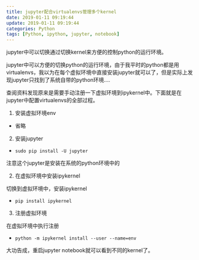 ```yaml
---
title: jupyter配合virtualenvs管理多个kernel
date: 2019-01-11 09:19:44
update: 2019-01-11 09:19:44
categories: Python
tags: [Python, ipython, jupyter, notebook]
---
```


jupyter中可以切换通过切换kernel来方便的控制python的运行环境。

<!--more-->

jupyter中可以方便的切换python的运行环境，由于我平时的python都是用virtualenvs，我以为在每个虚拟环境中直接安装jupyter就可以了，但是实际上发现jupyter只找到了系统自带的python环境....

查阅资料发现原来是需要手动注册一下虚拟环境到ipykernel中。下面就是在jupyter中配置virtualenvs的全部过程。

1. 安装虚拟环境env

* 省略

2. 安装jupyter

* `sudo pip install -U jupyter`

注意这个jupyter是安装在系统的python环境中的

2. 在虚拟环境中安装ipykernel

切换到虚拟环境中，安装ipykernel

* `pip install ipykernel`

3. 注册虚拟环境

在虚拟环境中执行注册

* `python -m ipykernel install --user --name=env`

大功告成，重启jupyter notebook就可以看到不同的kernel了。